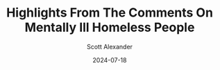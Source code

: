 ---
layout: podcast
title: "Highlights From The Comments On Mentally Ill Homeless People"
author: Scott Alexander
description: https://www.astralcodexten.com/p/highlights-from-the-comments-on-mentally
date: 2024-07-18
length: 12701520
duration: 3175
guid: highlights-from-the-comments-on-mentally
---